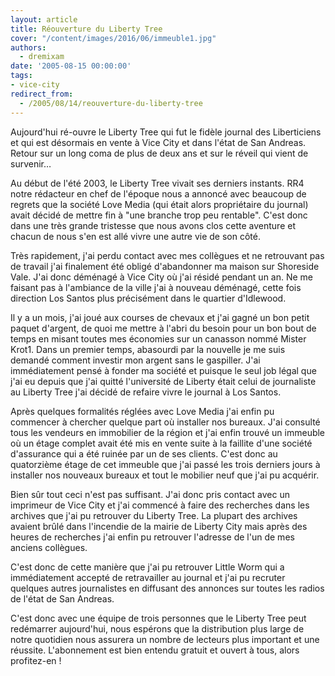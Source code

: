 ```yaml
---
layout: article
title: Réouverture du Liberty Tree
cover: "/content/images/2016/06/immeuble1.jpg"
authors:
  - dremixam
date: '2005-08-15 00:00:00'
tags:
- vice-city
redirect_from:
  - /2005/08/14/reouverture-du-liberty-tree
---
```


Aujourd'hui ré-ouvre le Liberty Tree qui fut le fidèle journal des Liberticiens et qui est désormais en vente à Vice City et dans l'état de San Andreas. Retour sur un long coma de plus de deux ans et sur le réveil qui vient de survenir…

Au début de l'été 2003, le Liberty Tree vivait ses derniers instants. RR4 notre rédacteur en chef de l'époque nous a annoncé avec beaucoup de regrets que la société Love Media (qui était alors propriétaire du journal) avait décidé de mettre fin à "une branche trop peu rentable". C'est donc dans une très grande tristesse que nous avons clos cette aventure et chacun de nous s'en est allé vivre une autre vie de son côté.

Très rapidement, j'ai perdu contact avec mes collègues et ne retrouvant pas de travail j'ai finalement été obligé d'abandonner ma maison sur Shoreside Vale. J'ai donc déménagé à Vice City où j'ai résidé pendant un an. Ne me faisant pas à l'ambiance de la ville j'ai à nouveau déménagé, cette fois direction Los Santos plus précisément dans le quartier d'Idlewood.

Il y a un mois, j'ai joué aux courses de chevaux et j'ai gagné un bon petit paquet d'argent, de quoi me mettre à l'abri du besoin pour un bon bout de temps en misant toutes mes économies sur un canasson nommé Mister Krot1. Dans un premier temps, abasourdi par la nouvelle je me suis demandé comment investir mon argent sans le gaspiller. J'ai immédiatement pensé à fonder ma société et puisque le seul job légal que j'ai eu depuis que j'ai quitté l'université de Liberty était celui de journaliste au Liberty Tree j'ai décidé de refaire vivre le journal à Los Santos.

Après quelques formalités réglées avec Love Media j'ai enfin pu commencer à chercher quelque part où installer nos bureaux. J'ai consulté tous les vendeurs en immobilier de la région et j'ai enfin trouvé un immeuble où un étage complet avait été mis en vente suite à la faillite d'une société d'assurance qui a été ruinée par un de ses clients. C'est donc au quatorzième étage de cet immeuble que j'ai passé les trois derniers jours à installer nos nouveaux bureaux et tout le mobilier neuf que j'ai pu acquérir.

Bien sûr tout ceci n'est pas suffisant. J'ai donc pris contact avec un imprimeur de Vice City et j'ai commencé à faire des recherches dans les archives que j'ai pu retrouver du Liberty Tree. La plupart des archives avaient brûlé dans l'incendie de la mairie de Liberty City mais après des heures de recherches j'ai enfin pu retrouver l'adresse de l'un de mes anciens collègues.

C'est donc de cette manière que j'ai pu retrouver Little Worm qui a immédiatement accepté de retravailler au journal et j'ai pu recruter quelques autres journalistes en diffusant des annonces sur toutes les radios de l'état de San Andreas.

C'est donc avec une équipe de trois personnes que le Liberty Tree peut redémarrer aujourd'hui, nous espérons que la distribution plus large de notre quotidien nous assurera un nombre de lecteurs plus important et une réussite. L'abonnement est bien entendu gratuit et ouvert à tous, alors profitez-en !